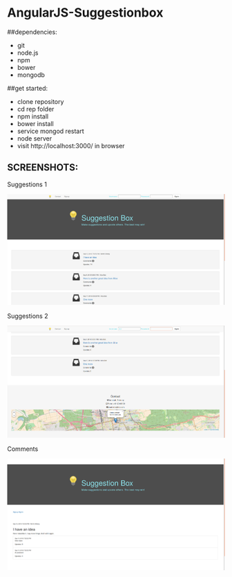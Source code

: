 # AngularJS-Suggestionbox

##dependencies:
* git
* node.js
* npm
* bower
* mongodb

##get started:
* clone repository
* cd rep folder
* npm install
* bower install
* service mongod restart
* node server
* visit http://localhost:3000/ in browser

## SCREENSHOTS:
Suggestions 1

![Suggestions1](https://github.com/loaded02/angularjs-suggestionbox/raw/master/doc/screenshot_1.png)

Suggestions 2

![Suggestions2](https://github.com/loaded02/angularjs-suggestionbox/raw/master/doc/screenshot_2.png)

Comments

![Comments](https://github.com/loaded02/angularjs-suggestionbox/raw/master/doc/screenshot_3.png)

